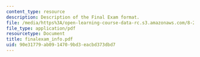 ```yaml
---
content_type: resource
description: Description of the Final Exam format.
file: /media/https%3A/open-learning-course-data-rc.s3.amazonaws.com/8-20-introduction-to-special-relativity-january-iap-2005/90e31779ab0914709bd3eacbd373dbd7_finalexam_info.pdf
file_type: application/pdf
resourcetype: Document
title: finalexam_info.pdf
uid: 90e31779-ab09-1470-9bd3-eacbd373dbd7
---
```

